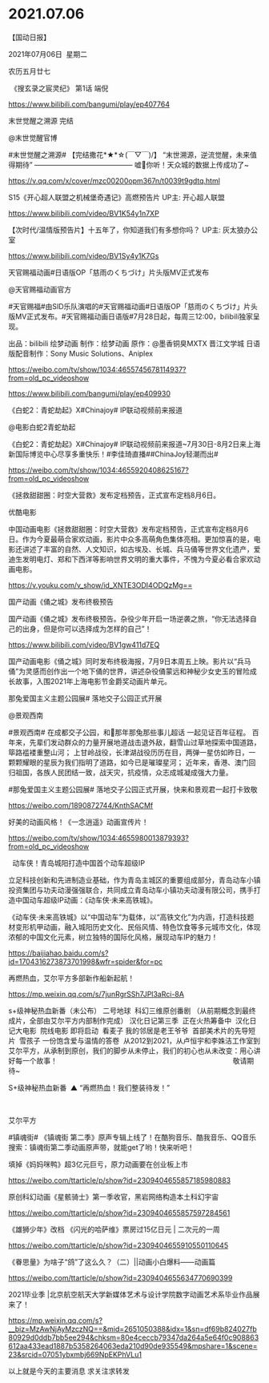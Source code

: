 ﻿#  2021.07.06
【国动日报】

2021年07月06日  星期二


农历五月廿七


 《搜玄录之宸灵纪》 第1话 端倪

https://www.bilibili.com/bangumi/play/ep407764

末世觉醒之溯源 完结

@末世觉醒官博

#末世觉醒之溯源#
【完结撒花*★*☆(￣▽￣)/】
“末世溯源，逆流觉醒，未来值得期待”
——————————————
嘘🤫你听！天众城的数据上传成功了~

https://v.qq.com/x/cover/mzc00200opm367n/t0039t9gdtq.html

S15《开心超人联盟之机械堡奇遇记》高燃预告片 UP主: 开心超人联盟


https://www.bilibili.com/video/BV1K54y1n7XP

【次时代/温情版预告片】十五年了，你知道我们有多想你吗？ UP主: 灰太狼办公室

https://www.bilibili.com/video/BV1Sy4y1K7Gs

天官赐福动画#日语版OP「慈雨のくちづけ」片头版MV正式发布

@天官赐福动画官方                            

#天官赐福#由SID乐队演唱的#天官赐福动画#日语版OP「慈雨のくちづけ」片头版MV正式发布。#天官赐福动画日语版#7月28日起，每周三12:00，bilibili独家呈现。

出品：bilibili 绘梦动画
制作：绘梦动画
原作：@墨香铜臭MXTX 晋江文学城
日语版配音制作：Sony Music Solutions、Aniplex

https://weibo.com/tv/show/1034:4655745678114937?from=old_pc_videoshow


https://www.bilibili.com/bangumi/play/ep409930


《白蛇2：青蛇劫起》X#Chinajoy# IP联动视频前来报道

@电影白蛇2青蛇劫起 

《白蛇2：青蛇劫起》X#Chinajoy# IP联动视频前来报道~7月30日-8月2日来上海新国际博览中心尽享多重快乐！#李佳琦直播##ChinaJoy轻潮而出#

https://weibo.com/tv/show/1034:4655920408625167?from=old_pc_videoshow

《拯救甜甜圈：时空大营救》发布定档预告，正式宣布定档8月6日。

优酷电影                     


中国动画电影《拯救甜甜圈：时空大营救》发布定档预告，正式宣布定档8月6日。作为今夏最萌合家欢动画，影片中众多高萌角色集体亮相。更加惊喜的是，电影还讲述了丰富的自然、人文知识，如古埃及、长城、兵马俑等世界文化遗产，爱迪生发明电灯、郑和下西洋等影响世界文明的重大事件，不愧为今夏必看合家欢动画电影。

https://v.youku.com/v_show/id_XNTE3ODI4ODQzMg==

国产动画《俑之城》发布终极预告

国产动画《俑之城》发布终极预告。杂役少年开启一场逆袭之旅，“你无法选择自己的出身，但是你可以选择成为怎样的自己”！


https://www.bilibili.com/video/BV1gw411d7EQ

国产动画电影《俑之城》同时发布终极海报，7月9日本周五上映。影片以“兵马俑”为灵感而创作出一个地下俑的世界，讲述杂役俑蒙远和神秘少女史玉的冒险成长故事，入围2021年上海电影节金爵奖动画片单元。

那兔爱国主义主题公园展# 落地交子公园正式开展

@景观西南

#景观西南#
在成都交子公园，和那年那兔那些事儿超话 一起见证百年征程。
百年来，先辈们发动群众的力量开展地道战击退外敌，翻雪山过草地探索中国道路，筚路褴褛重整山河；
上甘岭战役，长津湖战役历历在目，两弹一星仿如昨日，一颗颗耀眼的星辰为我们指明了道路，如今已是璀璨星河；
近年来，香港、澳门回归祖国，各族人民团结一致，战天灾，抗疫情，众志成城凝成强大力量。

#那兔爱国主义主题公园展# 落地交子公园正式开展，快来和景观君一起打卡致敬

https://weibo.com/1890872744/KnthSACMf

好美的动画风格！《一念逍遥》动画宣传片！


https://weibo.com/tv/show/1034:4655980013879393?from=old_pc_videoshow




  动车侠！青岛城阳打造中国首个动车超级IP

立足科技创新和先进制造业基础，作为青岛主城区的重要组成部分，青岛动车小镇投资集团与功夫动漫强强联合，共同成立青岛动车小镇功夫动漫有限公司，携手打造中国动车超级IP动画：《动车侠·未来高铁城》。

《动车侠·未来高铁城》以“中国动车”为载体，以“高铁文化”为内涵，打造科技题材变形机甲动画，融入城阳历史文化、民俗风情、特色饮食等多元城市文化，体现浓郁的中国文化元素，树立独特的国际化风格，展现动车IP的魅力！

https://baijiahao.baidu.com/s?id=1704316273873701998&wfr=spider&for=pc


再燃热血，艾尔平方多部新作船新起航！

https://mp.weixin.qq.com/s/7junRgrSSh7JPl3aRci-8A

s+级神秘热血新番（未公布）
二号地球  科幻三维原创番剧 （从前期概念到最终成片，全部由艾尔平方内部制作完成）
汉化日记第三季  正在火热筹备中 
汉化日记大电影  院线电影 即将启动 
看麦子 我的邻居是老王爷爷  首部美术片的先导短片 
雪孩子 一份饱含爱与温情的答卷 
从2012到2021，从卢恒宇和李姝洁工作室到艾尔平方，从承制到原创，我们的脚步从未停止，我们的初心也从未改变：用心讲好每一个故事！                                                                                         敬请期待~

S+级神秘热血新番  ▲ “再燃热血！我们整装待发！”










 

艾尔平方


#镇魂街# 《镇魂街 第二季》原声专辑上线了！在酷狗音乐、酷我音乐、QQ音乐搜索：镇魂街第二季动画原声带，就能get了哟！快来听吧！

填掉《妈妈咪鸭》超3亿元巨亏，原力动画要在创业板上市

https://weibo.com/ttarticle/p/show?id=2309404655857185980883

原创科幻动画《星骸骑士》第一季收官，黑岩网络构造本土科幻宇宙

https://weibo.com/ttarticle/p/show?id=2309404655857597284561


《雄狮少年》改档 《闪光的哈萨维》票房过15亿日元 | 二次元的一周

https://weibo.com/ttarticle/p/show?id=2309404655910550110645


《眷思量》为啥子“鸽”了这么久？（二）||动画小白爆料——动画篇

https://weibo.com/ttarticle/p/show?id=2309404655634770690399

2021毕业季 |北京航空航天大学新媒体艺术与设计学院数字动画艺术系毕业作品展来了！

https://mp.weixin.qq.com/s?__biz=MzAwNjAyMzczNQ==&mid=2651050388&idx=1&sn=df69b824027fb80929d0ddb7bb5ee294&chksm=80e4ceccb79347da264a5e64f0c908863612aa433ead1887b5358264063eda210d90de935549&mpshare=1&scene=23&srcid=07051ybxmbj669NpEKPhVLu1


以上就是今天的主要消息
求关注求转发






















